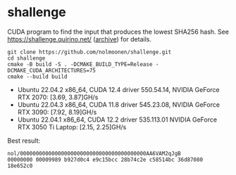 # shallenge

CUDA program to find the input that produces the lowest SHA256 hash. See https://shallenge.quirino.net/ ([archive](https://web.archive.org/web/20240703201533/https://shallenge.quirino.net/)) for details.

```shell
git clone https://github.com/nolmoonen/shallenge.git
cd shallenge
cmake -B build -S . -DCMAKE_BUILD_TYPE=Release -DCMAKE_CUDA_ARCHITECTURES=75
cmake --build build
```

- Ubuntu 22.04.2 x86_64, CUDA 12.4 driver 550.54.14, NVIDIA GeForce RTX 2070: [3.69, 3.87]GH/s
- Ubuntu 22.04.3 x86_64, CUDA 11.8 driver 545.23.08, NVIDIA GeForce RTX 3090: [7.92, 8.19]GH/s
- Ubuntu 22.04.1 x86_64, CUDA 12.2 driver 535.113.01 NVIDIA GeForce RTX 3050 Ti Laptop: [2.15, 2.25]GH/s

Best result:

```shell
nol/0000000000000000000000000000000000000000AA6VAM2qJgB
00000000 00009989 b927d0c4 e9c15bcc 28b74c2e c58514bc 36d87080 18e652c0
```
